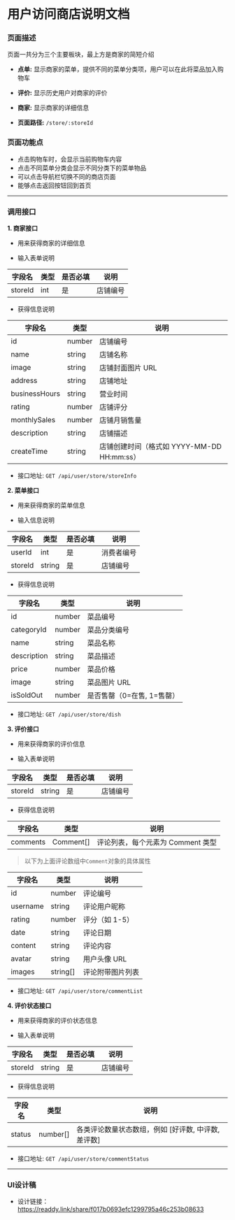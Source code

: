 # 用户访问商店说明文档

### 页面描述

页面一共分为三个主要板块，最上方是商家的简短介绍
- **点单:** 显示商家的菜单，提供不同的菜单分类项，用户可以在此将菜品加入购物车
- **评价:** 显示历史用户对商家的评价
- **商家:** 显示商家的详细信息

- **页面路径:** `/store/:storeId`

### 页面功能点

- 点击购物车时，会显示当前购物车内容
- 点击不同菜单分类会显示不同分类下的菜单物品
- 可以点击导航栏切换不同的商店页面
- 能够点击返回按钮回到首页

---

### 调用接口

**1. 商家接口**

- 用来获得商家的详细信息

- 输入表单说明

| 字段名   | 类型   | 是否必填 | 说明 |
| -------- | ------ | -------- | ----- |
| storeId | int | 是 | 店铺编号 |

- 获得信息说明

| 字段名        | 类型        | 说明                           |
| ------------- | ----------- | ------------------------------ |
| id            | number      | 店铺编号                        |
| name          | string      | 店铺名称                        |
| image         | string      | 店铺封面图片 URL                 |
| address       | string      | 店铺地址                        |
| businessHours | string      | 营业时间                        |
| rating        | number      | 店铺评分                        |
| monthlySales  | number      | 店铺月销售量                     |
| description   | string      | 店铺描述                        |
| createTime    | string      | 店铺创建时间（格式如 YYYY-MM-DD HH:mm:ss） |

- 接口地址: `GET /api/user/store/storeInfo`

**2. 菜单接口**

- 用来获得商家的菜单信息

- 输入信息说明

| 字段名   | 类型   | 是否必填 | 说明 |
| -------- | ------ | -------- | ----- |
| userId | int | 是 | 消费者编号 |
| storeId | string | 是 | 店铺编号 |

- 获得信息说明

| 字段名       | 类型        | 说明                          |
| ------------ | ----------- | ----------------------------- |
| id           | number      | 菜品编号                       |
| categoryId   | number      | 菜品分类编号                   |
| name         | string      | 菜品名称                       |
| description  | string      | 菜品描述                       |
| price        | number      | 菜品价格                       |
| image        | string      | 菜品图片 URL                    |
| isSoldOut    | number      | 是否售罄（0=在售, 1=售罄）    |

- 接口地址: `GET /api/user/store/dish`

**3. 评价接口**

- 用来获得商家的评价信息

- 输入表单说明

| 字段名   | 类型   | 是否必填 | 说明 |
| -------- | ------ | -------- | ----- |
| storeId | string | 是 | 店铺编号 |

- 获得信息说明

| 字段名    | 类型        | 说明               |
| --------- | ----------- | ------------------ |
| comments  | Comment[]   | 评论列表，每个元素为 Comment 类型 |

> 以下为上面评论数组中`Comment`对象的具体属性

| 字段名   | 类型        | 说明                          |
| -------- | ----------- | ----------------------------- |
| id       | number      | 评论编号                      |
| username | string      | 评论用户昵称                  |
| rating   | number      | 评分（如 1-5）                |
| date     | string      | 评论日期  |
| content  | string      | 评论内容                      |
| avatar   | string      | 用户头像 URL                  |
| images   | string[]    | 评论附带图片列表              |

- 接口地址: `GET /api/user/store/commentList`

**4. 评价状态接口**

- 用来获得商家的评价状态信息

- 输入表单说明

| 字段名   | 类型   | 是否必填 | 说明 |
| -------- | ------ | -------- | ----- |
| storeId | string | 是 | 店铺编号 |

- 获得信息说明

| 字段名   | 类型        | 说明                          |
| -------- | ----------- | ----------------------------- |
| status   | number[]    | 各类评论数量状态数组，例如 [好评数, 中评数, 差评数] |

- 接口地址: `GET /api/user/store/commentStatus`

---

### UI设计稿
- 设计链接：https://readdy.link/share/f017b0693efc1299795a46c253b08633